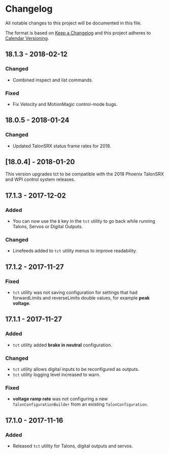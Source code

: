 # Changelog

All notable changes to this project will be documented in this file.

The format is based on [Keep a Changelog](http://keepachangelog.com/en/1.0.0/) and this project adheres to [Calendar Versioning](http://calver.org/).

## 18.1.3 - 2018-02-12

### Changed

- Combined inspect and list commands.

### Fixed

- Fix Velocity and MotionMagic control-mode bugs.


## 18.0.5 - 2018-01-24

### Changed

- Updated TalonSRX status frame rates for 2018.

## [18.0.4] - 2018-01-20

This version upgrades tct to be compatible with the 2018 Phoenix TalonSRX and WPI control system releases.

## 17.1.3 - 2017-12-02

### Added

- You can now use the `B` key in the `tct` utility to go back while running Talons, Servos or Digital Outputs.

### Changed

- Linefeeds added to `tct` utility menus to improve readability.

## 17.1.2 - 2017-11-27

### Fixed

- `tct` utility was not saving configuration for settings that had forwardLimits and reverseLimits double values, for example **peak voltage**.

## 17.1.1 - 2017-11-27

### Added

- `tct` utility added **brake in neutral** configuration.

### Changed

- `tct` utility allows digital inputs to be reconfigured as outputs.
- `tct` utility logging level increased to warn.

### Fixed

- **voltage ramp rate** was not configuring a new `TalonConfigurationBuilder` from an existing `TalonConfiguration`.

## 17.1.0 - 2017-11-16

### Added

- Released `tct` utility for Talons, digital outputs and servos.


[18.1.3]: https://github.com/strykeforce/thirdcoast-tct/compare/v18.0.5...v18.1.3

[unreleased]: https://github.com/strykeforce/thirdcoast/compare/v18.1.3...develop
